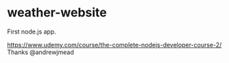 # weather-website

First node.js app. 

https://www.udemy.com/course/the-complete-nodejs-developer-course-2/
Thanks @andrewjmead

